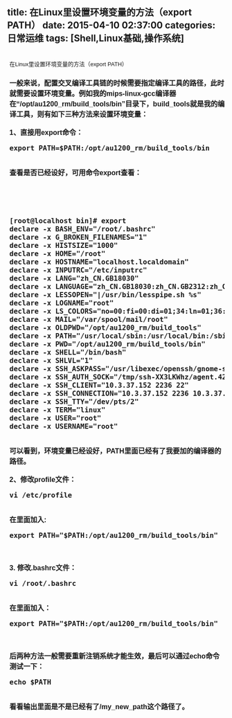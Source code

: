 title: 在Linux里设置环境变量的方法（export PATH）
date: 2015-04-10 02:37:00
categories: 日常运维
tags: [Shell,Linux基础,操作系统]
---
<div class="postBody" style="margin:5px 0px 0px;padding:5px 2px 5px 5px;font-size:13px;font-family:Verdana, Arial, Helvetica, sans-serif;">
	<p>
		在Linux里设置环境变量的方法（export PATH）
	</p>
	<h3 class="title" style="font-size:16px;">
		<span>一般来说，配置交叉编译工具链的时候需要指定编译工具的路径，此时就需要设置环境变量。例如我的mips-linux-gcc编译器在“</span><span><span>/opt/au1200_rm/build_tools/bin”目录下，build_tools就是我的编译工具，则有如下三种方法来设置环境变量：<br />
<br />
<span><strong>1、直接用export命令：</strong></span><br />
</span><span><span><span> 
<pre class="brush:bash; toolbar:false;">export PATH=$PATH:/opt/au1200_rm/build_tools/bin</pre>
<br />
</span>查看是否已经设好，可用命令export查看：</span></span></span><span style="font-weight:normal;line-height:1.5;"><!--more--></span> 
	</h3>
	<h3 class="title" style="font-size:16px;">
		<span><span><span> 
		<p>
			<br />
		</p>
<br />
</span><span> 
<pre class="brush:bash; toolbar:false;">[root@localhost bin]# export
declare -x BASH_ENV="/root/.bashrc"
declare -x G_BROKEN_FILENAMES="1"
declare -x HISTSIZE="1000"
declare -x HOME="/root"
declare -x HOSTNAME="localhost.localdomain"
declare -x INPUTRC="/etc/inputrc"
declare -x LANG="zh_CN.GB18030"
declare -x LANGUAGE="zh_CN.GB18030:zh_CN.GB2312:zh_CN"
declare -x LESSOPEN="|/usr/bin/lesspipe.sh %s"
declare -x LOGNAME="root"
declare -x LS_COLORS="no=00:fi=00:di=01;34:ln=01;36:pi=40;33:so=01;35:bd=40;33;01:cd=40;33;01:or=01;05;37;41:mi=01;05;37;41:ex=01;32:*.cmd=01;32:*.exe=01;32:*.com=01;32:*.btm=01;32:*.bat=01;32:*.sh=01;32:*.csh=01;32:*.tar=01;31:*.tgz=01;31:*.arj=01;31:*.taz=01;31:*.lzh=01;31:*.zip=01;31:*.z=01;31:*.Z=01;31:*.gz=01;31:*.bz2=01;31:*.bz=01;31:*.tz=01;31:*.rpm=01;31:*.cpio=01;31:*.jpg=01;35:*.gif=01;35:*.bmp=01;35:*.xbm=01;35:*.xpm=01;35:*.png=01;35:*.tif=01;35:"
declare -x MAIL="/var/spool/mail/root"
declare -x OLDPWD="/opt/au1200_rm/build_tools"
declare -x PATH="/usr/local/sbin:/usr/local/bin:/sbin:/bin:/usr/sbin:/usr/bin:/usr/X11R6/bin:/root/bin:/opt/au1200_rm/build_tools/bin"
declare -x PWD="/opt/au1200_rm/build_tools/bin"
declare -x SHELL="/bin/bash"
declare -x SHLVL="1"
declare -x SSH_ASKPASS="/usr/libexec/openssh/gnome-ssh-askpass"
declare -x SSH_AUTH_SOCK="/tmp/ssh-XX3LKWhz/agent.4242"
declare -x SSH_CLIENT="10.3.37.152 2236 22"
declare -x SSH_CONNECTION="10.3.37.152 2236 10.3.37.186 22"
declare -x SSH_TTY="/dev/pts/2"
declare -x TERM="linux"
declare -x USER="root"
declare -x USERNAME="root"</pre>
<br />
可以看到，环境变量已经设好，PATH里面已经有了我要加的编译器的路径。<br />
<br />
<strong><span>2、修改profile文件：</span></strong>&nbsp;<br />
<pre class="brush:bash; toolbar:false;">vi /etc/profile </pre>
<br />
在里面加入:<br />
<pre class="brush:bash; toolbar:false;">export PATH="$PATH:/opt/au1200_rm/build_tools/bin"</pre>
<br />
<br />
<strong><span>3. 修改.bashrc文件：</span></strong><br />
<pre class="brush:bash; toolbar:false;">vi /root/.bashrc</pre>
<br />
在里面加入：<br />
<pre class="brush:bash; toolbar:false;">export PATH="$PATH:/opt/au1200_rm/build_tools/bin"</pre>
<br />
<br />
后两种方法一般需要重新注销系统才能生效，最后可以通过echo命令测试一下：<br />
<pre class="brush:bash; toolbar:false;">echo $PATH</pre>
<br />
看看输出里面是不是已经有了/my_new_path这个路径了。</span></span></span> 
	</h3>
	<p>
		<br />
	</p>
</div>